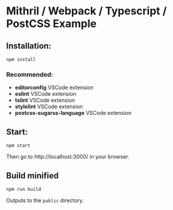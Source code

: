 # Mithril / Webpack / Typescript / PostCSS Example

## Installation:

    npm install

### Recommended:

* **editorconfig** VSCode extension
* **eslint** VSCode extension
* **tslint** VSCode extension
* **stylelint** VSCode extension
* **postcss-sugarss-language** VSCode extension

## Start:

    npm start

Then go to http://localhost:3000/ in your browser.

## Build minified

    npm run build

Outputs to the `public` directory.
